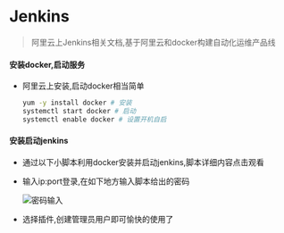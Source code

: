 # Jenkins
> 阿里云上Jenkins相关文档,基于阿里云和docker构建自动化运维产品线



#### 安装docker,启动服务

- 阿里云上安装,启动docker相当简单

  ```bash
  yum -y install docker # 安装
  systemctl start docker # 启动
  systemctl enable docker # 设置开机自启
  ```

#### 安装启动jenkins

- 通过以下小脚本利用docker安装并启动jenkins,脚本详细内容点击观看

  [jenkins.sh]: https://github.com/erdongmuxin/Jenkins/blob/master/jenkins.sh
  
- 输入ip:port登录,在如下地方输入脚本给出的密码

  ![密码输入](D:\Images\jenkins\密码输入.png)

- 选择插件,创建管理员用户即可愉快的使用了